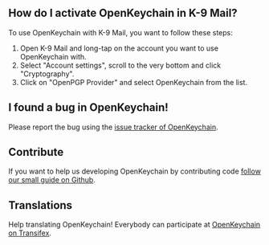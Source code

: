 [//]: # (NOT: Lütfen her tümceyi kendi satırına koyun, Transifex her satırı kendi çeviri alanına koyar!)

## How do I activate OpenKeychain in K-9 Mail?
To use OpenKeychain with K-9 Mail, you want to follow these steps:
  1. Open K-9 Mail and long-tap on the account you want to use OpenKeychain with.
  2. Select "Account settings", scroll to the very bottom and click "Cryptography".
  3. Click on "OpenPGP Provider" and select OpenKeychain from the list.

## I found a bug in OpenKeychain!
Please report the bug using the [issue tracker of OpenKeychain](https://github.com/openpgp-keychain/openpgp-keychain/issues).

## Contribute
If you want to help us developing OpenKeychain by contributing code [follow our small guide on Github](https://github.com/openpgp-keychain/openpgp-keychain#contribute-code).

## Translations
Help translating OpenKeychain! Everybody can participate at [OpenKeychain on Transifex](https://www.transifex.com/projects/p/open-keychain/).